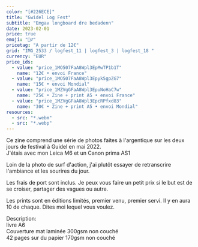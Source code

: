```yaml
---
color: "[#226ECE]"
title: "Gwidel Log Fest"
subtitle: "Emgav longboard dre bedadenn"
date: 2023-02-01
price: true
emoji: "🏄‍♂️"
pricetag: "A partir de 12€"
grid: "IMG_2533 / logfest_11 | logfest_3 | logfest_18 "
currency: "EUR"
price_ids: 
  - value: "price_1MO507FaA8Wpl3EpMwTP1b1T"
    name: "12€ • envoi France"
  - value: "price_1MO507FaA8Wpl3Epyk5gpZG7"
    name: "15€ • envoi Mondial"
  - value: "price_1MZVgGFaA8Wpl3EpuNoHaC7w"
    name: "25€ • Zine + print A5 • envoi France"
  - value: "price_1MZVgGFaA8Wpl3EpcRPfxd83"
    name: "30€ • Zine + print A5 • envoi Mondial"
resources:
  - src: "*.webm"
  - src: "*.webp"
---
```


Ce zine comprend une série de photos faites à l'argentique sur les deux jours de festival à Guidel en mai 2022.  
J'étais avec mon Leica M6 et un Canon prima AS1

Loin de la photo de surf d'action, j'ai plutôt essayer de retranscrire l'ambiance et les sourires du jour.


Les frais de port sont inclus. 
Je peux vous faire un petit prix si le but est de se croiser, partager des vagues ou autre.

Les prints sont en éditions limités, premier venu, premier servi. Il y en aura 10 de chaque. Dites moi lequel vous voulez.

<div class="text-sm">
Description: <br/> 
livre A6 <br/> 
Couverture mat laminée 300gsm non couché <br/> 
42 pages sur du papier 170gsm non couché
</div>

